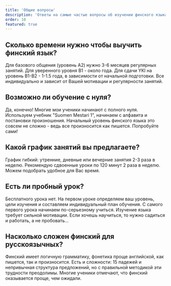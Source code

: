 ```yaml
---
title: 'Общие вопросы'
description: 'Ответы на самые частые вопросы об изучении финского языка'
order: 10
featured: true
---
```


## Сколько времени нужно чтобы выучить финский язык?

Для базового общения (уровень А2) нужно 3-6 месяцев регулярных занятий. Для уверенного уровня B1 - около года. Для сдачи YKI на уровень B1-B2 - 1-1.5 года, в зависимости от начальной подготовки. Все индивидуально и зависит от Вашей мотивации и регулярности занятий.

## Возможно ли обучение с нуля?

Да, конечно! Многие мои ученики начинают с полного нуля. Используем учебник "Suomen Mestari 1", начинаем с алфавита и постановки произношения. Начальный уровень финского языка это совсем не сложно - ведь все произносится как пишется. Попробуйте сами!

## Какой график занятий вы предлагаете?

График гибкий: утренние, дневные или вечерние занятия 2-3 раза в неделю. Рекомендую сдвоенные уроки по 120 минут 2 раза в неделю. Можем подобрать удобное для Вас время.

## Есть ли пробный урок?

Бесплатного урока нет. На первом уроке определяем ваш уровень, цели изучения и составляем индивидуальный план обучения. С самого первого урока начинаем по-серьезному учиться. Изучение языка требует сильной мотивации. Если хочешь научиться, то нужно садиться и работать, а не пробовать...

## Насколько сложен финский для русскоязычных?

Финский имеет логичную грамматику, фонетика проще английской, как пишется, так и произносится. Есть и сложности: 15 падежей и непривычная структура предложений, но с правильной методикой эти трудности преодолимы. Многие ученики отмечают, что финский оказывается проще, чем ожидали.
